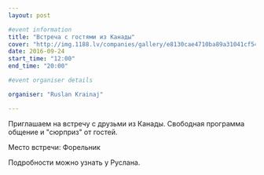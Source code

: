 ```yaml
---
layout: post

#event information
title: "Встреча с гостями из Канады"
cover: "http://img.1188.lv/companies/gallery/e8130cae4710ba89a31041cf549e5505.jpg"
date: 2016-09-24
start_time: "12:00"
end_time: "20:00"

#event organiser details

organiser: "Ruslan Krainaj"

---
```


Приглашаем на встречу с друзьми из Канады. Свободная программа общение и "сюрприз" от гостей.

Место встречи: Форельник

Подробности можно узнать у Руслана.